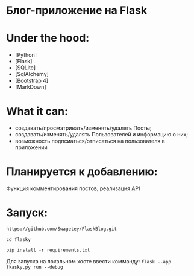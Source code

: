 # Блог-приложение на Flask

# Under the hood:
- [Python]
- [Flask]
- [SQLite]
- [SqlAlchemy]
- [Bootstrap 4]
- [MarkDown]

# What it can:
- создавать/просматривать/изменять/удалять Посты;
- создавать/изменять/удалять Пользователей и информацию о них;
- возможность подпсиаться/отписаться на пользователя в приложении

# Планируется к добавлению:
Функция комментирования постов, реализация API


# Запуск:
`https://github.com/Swagetey/FlaskBlog.git`

`cd flasky`

`pip install -r requirements.txt`

 Для запуска на локальном хосте ввести комманду:
 `flask --app fkasky.py run --debug`
